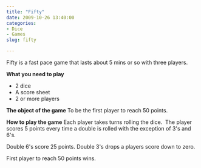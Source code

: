 ```yaml
---
title: "Fifty"
date: 2009-10-26 13:40:00
categories:
- Dice
- Games
slug: fifty

---
```


Fifty is a fast pace game that lasts about 5 mins or so with three players.

<strong>What you need to play</strong>
<ul>
	<li>2 dice</li>
	<li>A score sheet</li>
	<li>2 or more players</li>
</ul>
<strong>The object of the game</strong>
To be the first player to reach 50 points.

<strong>How to play the game</strong>
Each player takes turns rolling the dice.  The player scores 5 points every time a double is rolled with the exception of 3's and 6's.

Double 6's score 25 points.
Double 3's drops a players score down to zero.

First player to reach 50 points wins.
